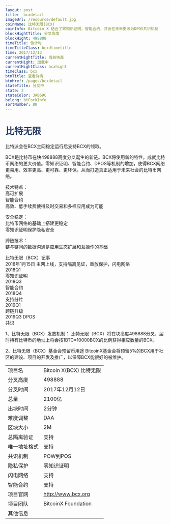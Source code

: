 ```yaml
---
layout: post
title:  bcxdetail
imageUrl: /resource/default.jpg
coinName: 比特无限(BCX)
coinInfo: Bitcoin X 结合了零知识证明，智能合约，并会在未来更改为DPOS共识机制
blockHightTitle: 分叉高度
blockHight: 498888
timeTitle: 倒计时
timeTitleClass: bcxdtimetitle
time: 2017/12/13
currentHightTitle: 当前块高
currentHight: 加载中
currentHightClass: bcxhight
timeClass: bcx
btnTitle: 查看详情
btnHref: /pages/bcxdetail
stateTitle: 分叉中
state: 2
stateColor: 3AB69C
belong: btForkInfo
sortNumber: 80
---
```

<h1 style="color: #2F416A">比特无限</h1>
<p>比特派会在BCX主网稳定运行后支持BCX的领取。
</p>
<p>BCX是比特币在块498888高度分叉诞生的新链。BCX将使用新的特性，成就比特币网络的更大价值。零知识证明、智能合约、DPOS等机制的增加，使得BCX网络更易用、效率更高、更可靠、更环保。从而打造真正适用于未来社会的比特币网络。
</p>
<p>技术特点：<br>高可扩展<br>智能合约<br>高效、低手续费使得及时交易和多样应用成为可能
</p>
<p>安全稳定：<br>比特币网络的基础上搭建更稳定<br>零知识证明保护隐私安全
</p>
<p>跨链技术：<br>链与链间的数据沟通是应用生态扩展和互操作的基础
</p>
<p>比特无限（BCX）记事<br>2018年1月15日 主网上线，支持隔离见证，重放保护，闪电网络<br>2018Q1<br>零知识证明<br>2018Q3<br>智能合约<br>2018Q4<br>支持分片<br>2019Q1<br>跨链升级<br>2019Q3 DPOS<br>共识
</p>
<p>1、比特无限（BCX）发放机制：
   比特无限（BCX）将在块高度498888分叉，届时持有比特币的地址上将会按1BTC=10000BCX的比例获得相应数量的BCX。
</p>
<p>2、比特无限（BCX）基金会预留币用途
   BitcoinX基金会将预留5%的BCX用于社区的建设、项目的开发及推广，以保障BCX能很好的被维护。
</p>
<table class="center">
  <tbody>
    <tr>
        <td class="tablehalf">项目名</td>
        <td class="tablehalf">Bitcoin X(BCX) 比特无限</td>
    </tr>
    <tr>
        <td>分叉高度</td>
        <td>498888</td>
    </tr>
    <tr>
        <td>分叉时间</td>
        <td>2017年12月12日</td>
    </tr>
    <tr>
        <td>总量</td>
        <td>2100亿</td>
    </tr>
    <tr>
        <td>出块时间</td>
        <td>2分钟</td>
    </tr>
    <tr>
        <td>难度调整</td>
        <td>DAA</td>
    </tr>
    <tr>
        <td>区块大小</td>
        <td>2M</td>
    </tr>
    <tr>
        <td>总隔离验证</td>
        <td>支持</td>
    </tr>
    <tr>
        <td>唯一地址格式</td>
        <td>支持</td>
    </tr>
    <tr>
        <td>共识机制</td>
        <td>POW到POS</td>
    </tr>
    <tr>
        <td>隐私保护</td>
        <td>零知识证明</td>
    </tr>
    <tr>
        <td>闪电网络</td>
        <td>支持</td>
    </tr>
    <tr>
        <td>智能合约</td>
        <td>支持</td>
    </tr>
    <tr>
        <td>项目官网</td>
        <td><a href="http://www.bcx.org/" target="_blank">http://www.bcx.org</a></td>
    </tr>
    <tr>
        <td>项目团队</td>
        <td>BitcoinX Foundation</td>
    </tr>
    <tr>
        <td>其他信息</td>
        <td></td>
    </tr>
  </tbody>
</table>